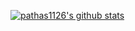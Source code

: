 [![pathas1126's github stats](https://github-readme-stats.vercel.app/api/top-langs/?username=pathas1126&show_icons=true&hide_border=true&title_color=004386&icon_color=004386&layout=compact)](https://github.com/pathas1126)
